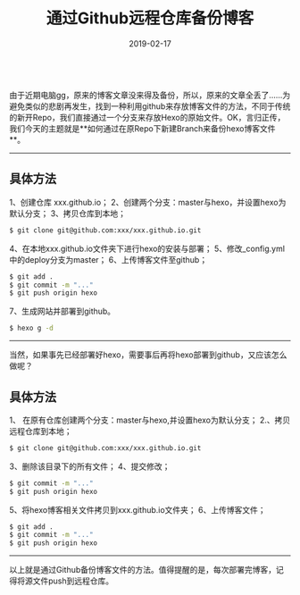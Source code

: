 ﻿---
title: 通过Github远程仓库备份博客
date: 2019-02-17
tag: 噼里啪啦
categories: Hexo
---

<br>
由于近期电脑gg，原来的博客文章没来得及备份，所以，原来的文章全丢了......为避免类似的悲剧再发生，找到一种利用github来存放博客文件的方法，不同于传统的新开Repo，我们直接通过一个分支来存放Hexo的原始文件。OK，言归正传，我们今天的主题就是**如何通过在原Repo下新建Branch来备份hexo博客文件**。
<!-- more -->

---

## 具体方法

1、创建仓库 xxx.github.io；
2、创建两个分支：master与hexo，并设置hexo为默认分支；
3、拷贝仓库到本地；

```bash
$ git clone git@github.com:xxx/xxx.github.io.git 
```

4、在本地xxx.github.io文件夹下进行hexo的安装与部署；
5、修改_config.yml中的deploy分支为master；
6、上传博客文件至github；

```bash
$ git add .
$ git commit -m "..."
$ git push origin hexo
```

7、生成网站并部署到github。

``` bash
$ hexo g -d
```

---

当然，如果事先已经部署好hexo，需要事后再将hexo部署到github，又应该怎么做呢？

## 具体方法

1、 在原有仓库创建两个分支：master与hexo,并设置hexo为默认分支；
2.、拷贝远程仓库到本地；

``` bash
$ git clone git@github.com:xxx/xxx.github.io.git 
```

3、删除该目录下的所有文件；
4、提交修改；

``` bash 
$ git commit -m "..." 
$ git push origin hexo 
```

5、将hexo博客相关文件拷贝到xxx.github.io文件夹；
6、上传博客文件；

``` bash 
$ git add .
$ git commit -m "..." 
$ git push origin hexo 
```

---
以上就是通过Github备份博客文件的方法。值得提醒的是，每次部署完博客，记得将源文件push到远程仓库。
